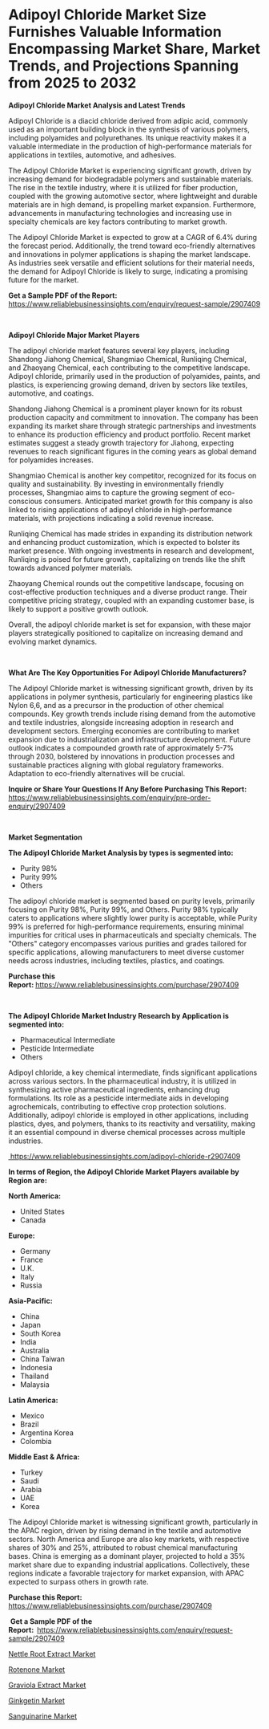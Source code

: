 <p><h1>Adipoyl Chloride Market Size Furnishes Valuable Information Encompassing Market Share, Market Trends, and Projections Spanning from 2025 to 2032</h1></p><p><strong>Adipoyl Chloride Market Analysis and Latest Trends</strong></p>
<p><p>Adipoyl Chloride is a diacid chloride derived from adipic acid, commonly used as an important building block in the synthesis of various polymers, including polyamides and polyurethanes. Its unique reactivity makes it a valuable intermediate in the production of high-performance materials for applications in textiles, automotive, and adhesives.</p><p>The Adipoyl Chloride Market is experiencing significant growth, driven by increasing demand for biodegradable polymers and sustainable materials. The rise in the textile industry, where it is utilized for fiber production, coupled with the growing automotive sector, where lightweight and durable materials are in high demand, is propelling market expansion. Furthermore, advancements in manufacturing technologies and increasing use in specialty chemicals are key factors contributing to market growth.</p><p>The Adipoyl Chloride Market is expected to grow at a CAGR of 6.4% during the forecast period. Additionally, the trend toward eco-friendly alternatives and innovations in polymer applications is shaping the market landscape. As industries seek versatile and efficient solutions for their material needs, the demand for Adipoyl Chloride is likely to surge, indicating a promising future for the market.</p></p>
<p><strong>Get a Sample PDF of the Report:&nbsp;</strong> <a href="https://www.reliablebusinessinsights.com/enquiry/request-sample/2907409?utm_campaign=57&utm_medium=2&utm_source=Github&utm_content=ia&utm_term=12032025&utm_id=adipoyl-chloride">https://www.reliablebusinessinsights.com/enquiry/request-sample/2907409</a></p>
<p>&nbsp;</p>
<p><strong>Adipoyl Chloride Major Market Players</strong></p>
<p><p>The adipoyl chloride market features several key players, including Shandong Jiahong Chemical, Shangmiao Chemical, Runliqing Chemical, and Zhaoyang Chemical, each contributing to the competitive landscape. Adipoyl chloride, primarily used in the production of polyamides, paints, and plastics, is experiencing growing demand, driven by sectors like textiles, automotive, and coatings.</p><p>Shandong Jiahong Chemical is a prominent player known for its robust production capacity and commitment to innovation. The company has been expanding its market share through strategic partnerships and investments to enhance its production efficiency and product portfolio. Recent market estimates suggest a steady growth trajectory for Jiahong, expecting revenues to reach significant figures in the coming years as global demand for polyamides increases.</p><p>Shangmiao Chemical is another key competitor, recognized for its focus on quality and sustainability. By investing in environmentally friendly processes, Shangmiao aims to capture the growing segment of eco-conscious consumers. Anticipated market growth for this company is also linked to rising applications of adipoyl chloride in high-performance materials, with projections indicating a solid revenue increase.</p><p>Runliqing Chemical has made strides in expanding its distribution network and enhancing product customization, which is expected to bolster its market presence. With ongoing investments in research and development, Runliqing is poised for future growth, capitalizing on trends like the shift towards advanced polymer materials.</p><p>Zhaoyang Chemical rounds out the competitive landscape, focusing on cost-effective production techniques and a diverse product range. Their competitive pricing strategy, coupled with an expanding customer base, is likely to support a positive growth outlook.</p><p>Overall, the adipoyl chloride market is set for expansion, with these major players strategically positioned to capitalize on increasing demand and evolving market dynamics.</p></p>
<p>&nbsp;</p>
<p><strong>What Are The Key Opportunities For Adipoyl Chloride Manufacturers?</strong></p>
<p><p>The Adipoyl Chloride market is witnessing significant growth, driven by its applications in polymer synthesis, particularly for engineering plastics like Nylon 6,6, and as a precursor in the production of other chemical compounds. Key growth trends include rising demand from the automotive and textile industries, alongside increasing adoption in research and development sectors. Emerging economies are contributing to market expansion due to industrialization and infrastructure development. Future outlook indicates a compounded growth rate of approximately 5-7% through 2030, bolstered by innovations in production processes and sustainable practices aligning with global regulatory frameworks. Adaptation to eco-friendly alternatives will be crucial.</p></p>
<p><strong>Inquire or Share Your Questions If Any Before Purchasing This Report:</strong> <a href="https://www.reliablebusinessinsights.com/enquiry/pre-order-enquiry/2907409?utm_campaign=57&utm_medium=2&utm_source=Github&utm_content=ia&utm_term=12032025&utm_id=adipoyl-chloride">https://www.reliablebusinessinsights.com/enquiry/pre-order-enquiry/2907409</a></p>
<p>&nbsp;</p>
<p><strong>Market Segmentation</strong></p>
<p><strong>The Adipoyl Chloride Market Analysis by types is segmented into:</strong></p>
<p><ul><li>Purity 98%</li><li>Purity 99%</li><li>Others</li></ul></p>
<p><p>The adipoyl chloride market is segmented based on purity levels, primarily focusing on Purity 98%, Purity 99%, and Others. Purity 98% typically caters to applications where slightly lower purity is acceptable, while Purity 99% is preferred for high-performance requirements, ensuring minimal impurities for critical uses in pharmaceuticals and specialty chemicals. The "Others" category encompasses various purities and grades tailored for specific applications, allowing manufacturers to meet diverse customer needs across industries, including textiles, plastics, and coatings.</p></p>
<p><strong>Purchase this Report:&nbsp;</strong><a href="https://www.reliablebusinessinsights.com/purchase/2907409?utm_campaign=57&utm_medium=2&utm_source=Github&utm_content=ia&utm_term=12032025&utm_id=adipoyl-chloride">https://www.reliablebusinessinsights.com/purchase/2907409</a></p>
<p>&nbsp;</p>
<p><strong>The Adipoyl Chloride Market Industry Research by Application is segmented into:</strong></p>
<p><ul><li>Pharmaceutical Intermediate</li><li>Pesticide Intermediate</li><li>Others</li></ul></p>
<p><p>Adipoyl chloride, a key chemical intermediate, finds significant applications across various sectors. In the pharmaceutical industry, it is utilized in synthesizing active pharmaceutical ingredients, enhancing drug formulations. Its role as a pesticide intermediate aids in developing agrochemicals, contributing to effective crop protection solutions. Additionally, adipoyl chloride is employed in other applications, including plastics, dyes, and polymers, thanks to its reactivity and versatility, making it an essential compound in diverse chemical processes across multiple industries.</p></p>
<p><a href="https://www.reliablebusinessinsights.com/adipoyl-chloride-r2907409?utm_campaign=57&utm_medium=2&utm_source=Github&utm_content=ia&utm_term=12032025&utm_id=adipoyl-chloride">&nbsp;https://www.reliablebusinessinsights.com/adipoyl-chloride-r2907409</a></p>
<p><strong>In terms of Region, the Adipoyl Chloride Market Players available by Region are:</strong></p>
<p>
    <p> <strong> North America: </strong>
        <ul>
            <li>United States</li>
            <li>Canada</li>
        </ul>
        </p> 
    <p> <strong> Europe: </strong>
        <ul>
            <li>Germany</li>
            <li>France</li>
            <li>U.K.</li>
            <li>Italy</li>
            <li>Russia</li>
        </ul>
        </p> 
    <p> <strong> Asia-Pacific: </strong>
        <ul>
            <li>China</li>
            <li>Japan</li>
            <li>South Korea</li>
            <li>India</li>
            <li>Australia</li>
            <li>China Taiwan</li>
            <li>Indonesia</li>
            <li>Thailand</li>
            <li>Malaysia</li>
        </ul>
        </p> 
    <p> <strong> Latin America: </strong>
        <ul>
            <li>Mexico</li>
            <li>Brazil</li>
            <li>Argentina Korea</li>
            <li>Colombia</li>
        </ul>
        </p> 
    <p> <strong> Middle East & Africa: </strong>
        <ul>
            <li>Turkey</li>
            <li>Saudi</li>
            <li>Arabia</li>
            <li>UAE</li>
            <li>Korea</li>
        </ul>
    </p>
    </p>
<p><p>The Adipoyl Chloride market is witnessing significant growth, particularly in the APAC region, driven by rising demand in the textile and automotive sectors. North America and Europe are also key markets, with respective shares of 30% and 25%, attributed to robust chemical manufacturing bases. China is emerging as a dominant player, projected to hold a 35% market share due to expanding industrial applications. Collectively, these regions indicate a favorable trajectory for market expansion, with APAC expected to surpass others in growth rate.</p></p>
<p><strong>Purchase this Report: </strong><a href="https://www.reliablebusinessinsights.com/purchase/2907409?utm_campaign=57&utm_medium=2&utm_source=Github&utm_content=ia&utm_term=12032025&utm_id=adipoyl-chloride">https://www.reliablebusinessinsights.com/purchase/2907409</a></p>
<p>&nbsp;<strong>Get a Sample PDF of the Report:&nbsp;&nbsp;</strong><a href="https://www.reliablebusinessinsights.com/enquiry/request-sample/2907409?utm_campaign=57&utm_medium=2&utm_source=Github&utm_content=ia&utm_term=12032025&utm_id=adipoyl-chloride">https://www.reliablebusinessinsights.com/enquiry/request-sample/2907409</a></p>
<p><strong></strong></p>
<p><p><a href="https://github.com/ravenecashe/Market-Research-Report-List-1/blob/main/nettle-root-extract-market.md?utm_campaign=57&utm_medium=2&utm_source=Github&utm_content=ia&utm_term=12032025&utm_id=adipoyl-chloride">Nettle Root Extract Market</a></p><p><a href="https://github.com/ccreola81/Market-Research-Report-List-1/blob/main/rotenone-market.md?utm_campaign=57&utm_medium=2&utm_source=Github&utm_content=ia&utm_term=12032025&utm_id=adipoyl-chloride">Rotenone Market</a></p><p><a href="https://github.com/sapsaidamary/Market-Research-Report-List-1/blob/main/graviola-extract-market.md?utm_campaign=57&utm_medium=2&utm_source=Github&utm_content=ia&utm_term=12032025&utm_id=adipoyl-chloride">Graviola Extract Market</a></p><p><a href="https://github.com/bolalfredia7777/Market-Research-Report-List-1/blob/main/ginkgetin-market.md?utm_campaign=57&utm_medium=2&utm_source=Github&utm_content=ia&utm_term=12032025&utm_id=adipoyl-chloride">Ginkgetin Market</a></p><p><a href="https://github.com/vilehoaguy/Market-Research-Report-List-1/blob/main/sanguinarine-market.md?utm_campaign=57&utm_medium=2&utm_source=Github&utm_content=ia&utm_term=12032025&utm_id=adipoyl-chloride">Sanguinarine Market</a></p></p>